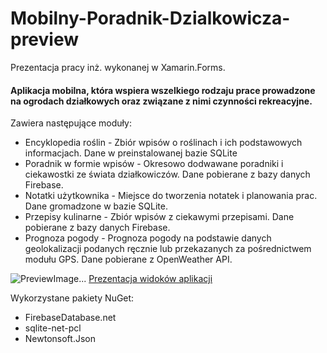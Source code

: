 # Mobilny-Poradnik-Dzialkowicza-preview
Prezentacja pracy inż. wykonanej w Xamarin.Forms. 
<H4>Aplikacja mobilna, która wspiera wszelkiego rodzaju prace prowadzone na ogrodach działkowych oraz związane z nimi czynności rekreacyjne.</H1>
<p>Zawiera następujące moduły:</p>
<ul>
  <li>Encyklopedia roślin - Zbiór wpisów o roślinach i ich podstawowych informacjach. Dane w preinstalowanej bazie SQLite</li>
  <li>Poradnik w formie wpisów - Okresowo dodwawane poradniki i ciekawostki ze świata działkowiczów. Dane pobierane z bazy danych Firebase.</li>
  <li>Notatki użytkownika - Miejsce do tworzenia notatek i planowania prac. Dane gromadzone w bazie SQLite.</li>
  <li>Przepisy kulinarne - Zbiór wpisów z ciekawymi przepisami. Dane pobierane z bazy danych Firebase.</li>
  <li>Prognoza pogody - Prognoza pogody na podstawie danych geolokalizacji podanych ręcznie lub przekazanych za pośrednictwem modułu GPS. Dane pobierane z OpenWeather API.</li>
</ul>

<img src="https://raw.githubusercontent.com/PrzemyDev/Mobilny-Poradnik-Dzialkowicza-preview/main/Preview/scr_prev1.PNG" alt="PreviewImage..."/>
<a href="https://github.com/PrzemyDev/Mobilny-Poradnik-Dzialkowicza-preview/blob/main/Preview/PresPreview.pdf" >Prezentacja widoków aplikacji</a>

Wykorzystane pakiety NuGet: 
- FirebaseDatabase.net
- sqlite-net-pcl
- Newtonsoft.Json
